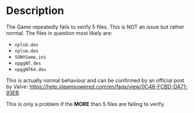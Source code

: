 # Description
The Game repeatedly fails to verify 5 files. This is NOT an issue but rather normal. The files in question most likely are:

* `nplsb.des`
* `nplsm.des`
* `SONYGame.ini`
* `npggNT.des`
* `npggNT64.des`

This is actually normal behaviour and can be confirmed by an official post by Valve: https://help.steampowered.com/en/faqs/view/0C48-FCBD-DA71-93EB

This is only a problem if the **MORE** than 5 files are failing to verify.